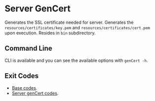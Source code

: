 # Server GenCert

Generates the SSL certificate needed for server. Generates the `resources/certificates/key.pem`
and `resources/certificates/cert.pem` upon execution. Resides in `bin` subdirectory.

## Command Line

CLI is available and you can see the available options with
`genCert -h`.

## Exit Codes

* [Base codes](../common/errors.go).
* [Server genCert codes](internal/errors.go).
